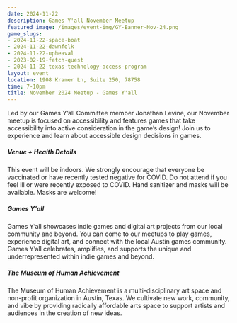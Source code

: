 ```yaml
---
date: 2024-11-22
description: Games Y'all November Meetup
featured_image: /images/event-img/GY-Banner-Nov-24.png
game_slugs:
- 2024-11-22-space-boat
- 2024-11-22-dawnfolk
- 2024-11-22-upheaval
- 2023-02-19-fetch-quest
- 2024-11-22-texas-technology-access-program
layout: event
location: 1908 Kramer Ln, Suite 250, 78758
time: 7-10pm
title: November 2024 Meetup - Games Y'all
---
```



Led by our Games Y’all Committee member Jonathan Levine, our November meetup is focused on accessibility and features games that take accessibility into active consideration in the game’s design! Join us to experience and learn about accessible design decisions in games.

##### Venue + Health Details

This event will be indoors. We strongly encourage that everyone be vaccinated or have recently tested negative for COVID. Do not attend if you feel ill or were recently exposed to COVID. Hand sanitizer and masks will be available. Masks are welcome!

##### Games Y'all

Games Y’all showcases indie games and digital art projects from our local community and beyond. You can come to our meetups to play games, experience digital art, and connect with the local Austin games community. Games Y’all celebrates, amplifies, and supports the unique and underrepresented within indie games and beyond.

##### The Museum of Human Achievement

The Museum of Human Achievement is a multi-disciplinary art space and non-profit organization in Austin, Texas. We cultivate new work, community, and vibe by providing radically affordable arts space to support artists and audiences in the creation of new ideas.

